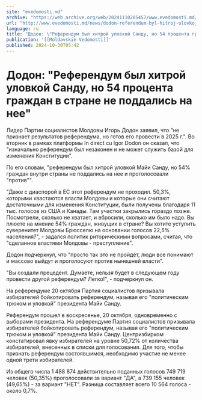 ```yaml
---
site: "evedomosti.md"
archive: "https://web.archive.org/web/20241110205457/www.evedomosti.md/news/dodon-referendum-byl-hitroj-ulovkoj-sandu-no-54-procenta-gra"
url: "http://www.evedomosti.md/news/dodon-referendum-byl-hitroj-ulovkoj-sandu-no-54-procenta-gra"
language: ru
title: "Додон: \"Референдум был хитрой уловкой Санду, но 54 процента граждан в стране не поддались на нее\""
publication: '[[Moldavskie Vedomosti]]'
published: 2024-10-30T05:42
---
```


# Додон: "Референдум был хитрой уловкой Санду, но 54 процента граждан в стране не поддались на нее"

Лидер Партии социалистов Молдовы Игорь Додон заявил, что "не признает результатов референдума, но готов его провести в 2025 г.". Во вторник в рамках платформы In direct cu Igor Dodon он сказал, что "изначально референдум был незаконен и не может служить базой для изменения Конституции".

По его словам, "референдум был хитрой уловкой Майи Санду, но 54% граждан внутри страны не поддались на нее и проголосовали "против"".

"Даже с диаспорой в ЕС этот референдум не проходил. 50,3%, которыми хвастаются власти Молдовы и которые они считают достаточными для изменения Конституции, были получены благодаря 11 тыс. голосов из США и Канады. Там участки закрылись гораздо позже. Посмотрели, сколько не хватает, и вбросили, сколько им было надо. Вы плюете на мнение 54% граждан, живущих в стране? Вы хотите уступить суверенитет Молдовы Брюсселю на основании голосов 22,5% населения?", - задался политик риторическими вопросами, считая, что "сделанное властями Молдовы - преступление".

Додон подчеркнул, что "просто так это не пройдёт, люди все понимают и массово выйдут и проголосуют против нынешней власти".

"Вы создали прецедент. Думаете, нельзя будет в следующем году провести другой референдум? Легко!", - подчеркнул он.

На референдуме 20 октября Партия социалистов призывала избирателей бойкотировать референдум, называя его "политическим трюком и уловкой" президента Майи Санду.

Референдум прошел в воскресенье, 20 октября, одновременно с выборами президента. На референдуме Партия социалистов призывала избирателей бойкотировать референдум, называя его "политическим трюком и уловкой" президента Майи Санду. Центризбирком констатировал явку избирателей на уровне 50,72% от количества избирателей, внесенных в списки для голосования. Для того, чтобы признать референдум состоявшимся, необходимо участие не менее одной трети избирателей.

Из общего числа 1 488 874 действительно поданных голосов 749 719 человек (50,35%) проголосовали за вариант "ДА", а 739 155 человек (49,65%) - за вариант "НЕТ". Разница составляет всего 10 564 голоса - около 0,7%.